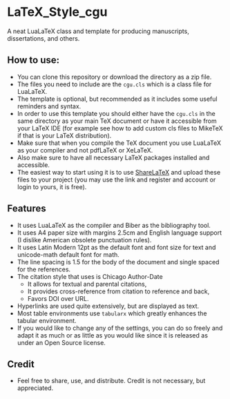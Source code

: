 # LaTeX_Style_cgu
A neat LuaLaTeX class and template for producing manuscripts, dissertations, and others.

## How to use:
- You can clone this repository or download the directory as a zip file.
- The files you need to include are the `cgu.cls` which is a class file for LuaLaTeX.
- The template is optional, but recommended as it includes some useful reminders and syntax.
- In order to use this template you should either have the `cgu.cls` in the same directory as your main TeX document or have it accessible from your LaTeX IDE (for example see how to add custom cls files to MikeTeX if that is your LaTeX distribution).
- Make sure that when you compile the TeX document you use LuaLaTeX as your compiler and not pdfLaTeX or XeLaTeX.
- Also make sure to have all necessary LaTeX packages installed and accessible.
- The easiest way to start using it is to use [ShareLaTeX](https://www.sharelatex.com?r=1f0ce828&rm=d&rs=b) and upload these files to your project (you may use the link and register and account or login to yours, it is free).

## Features
- It uses LuaLaTeX as the compiler and Biber as the bibliography tool.
- It uses A4 paper size with margins 2.5cm and English language support (I dislike American obsolete punctuation rules).
- It uses Latin Modern 12pt as the default font and font size for text and unicode-math default font for math.
- The line spacing is 1.5 for the body of the document and single spaced for the references.
- The citation style that uses is Chicago Author-Date
  - It allows for textual and parental citations,
  - It provides cross-reference from citation to reference and back,
  - Favors DOI over URL.
- Hyperlinks are used quite extensively, but are displayed as text.
- Most table environments use `tabularx` which greatly enhances the tabular environment.
- If you would like to change any of the settings, you can do so freely and adapt it as much or as little as you would like since it is released as under an Open Source license.

## Credit
- Feel free to share, use, and distribute. Credit is not necessary, but appreciated.
